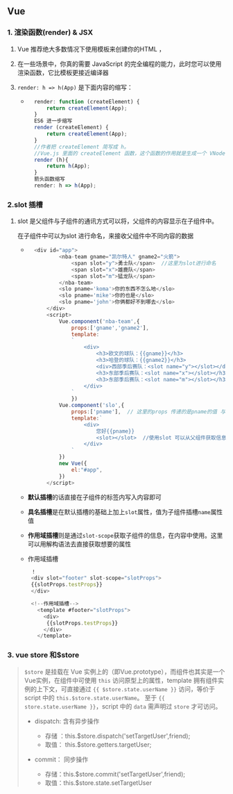 ## Vue

### 1. 渲染函数(render) & JSX

1. Vue 推荐绝大多数情况下使用模板来创建你的HTML ，
2. 在一些场景中，你真的需要 JavaScript 的完全编程的能力，此时您可以使用渲染函数，它比模板更接近编译器

3. `render: h => h(App)` 是下面内容的缩写：

    - ```js
        render: function (createElement) {
            return createElement(App);
        }
        ES6 进一步缩写
        render (createElement) {
            return createElement(App);
        }
        //作者把 createElement 简写成 h。
        //Vue.js 里面的 createElement 函数，这个函数的作用就是生成一个 VNode节点，render 函数得到这个 VNode 节点之后，返回给 Vue.js 的 mount 函数，渲染成真实 DOM 节点，并挂载到根节点上。
        render (h){
            return h(App);
        }
        箭头函数缩写
        render: h => h(App);
        ```





### 2.slot 插槽

1. slot 是父组件与子组件的通讯方式可以将，父组件的内容显示在子组件中。

    在子组件中可以为slot 进行命名，来接收父组件中不同内容的数据

    - ```js
        <div id="app">
                <nba-team gname="凯尔特人" gname2="火箭">
                    <span slot="y">勇士队</span>  //这里为slot进行命名
                    <span slot="x">雄鹿队</span>
                    <span slot="m">猛龙队</span>
                </nba-team>
                <slo pname='koma'>你的东西不怎么地</slo>
                <slo pname='mike'>你的也是</slo>
                <slo pname='john'>你俩都好不到哪去</slo>
            </div>
            <script>
                Vue.component('nba-team',{
                    props:['gname','gname2'],
                    template:
                    `
                        <div>
                            <h3>欧文的球队：{{gname}}</h3>
                            <h3>哈登的球队：{{gname2}}</h3>
                            <div>西部季后赛队：<slot name="y"></slot></div>  //通过上边的名字进行值的获取
                            <h3>东部季后赛队：<slot name="x"></slot></h3>
                            <h3>东部季后赛队：<slot name="m"></slot></h3>
                        </div>
                    `
                    })
                Vue.component('slo',{
                    props:['pname'],  // 这里的props 传递的是pname的值 与slot无关
                    template:`
                        <div>
                            您好{{pname}} 
                            <slot></slot>  //使用slot 可以从父组件获取信息
                        </div>
                    `
                })
                new Vue({
                    el:"#app",
                })
            </script>
        ```

    - **默认插槽**的话直接在子组件的标签内写入内容即可

    - **具名插槽**是在默认插槽的基础上加上`slot`属性，值为子组件插槽`name`属性值

    - **作用域插槽**则是通过`slot-scope`获取子组件的信息，在内容中使用。这里可以用解构语法去直接获取想要的属性

    - 作用域插槽
       <!-- 作用域插槽 -->

       ```js
        ！
        <div slot="footer" slot-scope="slotProps">
        {{slotProps.testProps}}
        </div>
       
        <!--作用域插槽-->
          <template #footer="slotProps">
            <div>
             {{slotProps.testProps}}
            </div>
          </template>
       ```

### 3. vue store 和$store

> `$store` 是挂载在 Vue 实例上的（即Vue.prototype），而组件也其实是一个Vue实例，在组件中可使用 `this` 访问原型上的属性，template 拥有组件实例的上下文，可直接通过 `{{ $store.state.userName }}` 访问，等价于 script 中的 `this.$store.state.userName`。
> 至于 `{{ store.state.userName }}`，script 中的 `data` 需声明过 `store` 才可访问。
>
> - dispatch: 含有异步操作
>     - 存储 ：this.$store.dispatch('setTargetUser',friend);
>     - 取值： this.$store.getters.targetUser;
>
> - commit： 同步操作
>     - 存储：this.$store.commit('setTargetUser',friend);
>     - 取值：this.$store.state.setTargetUser
>
> 



